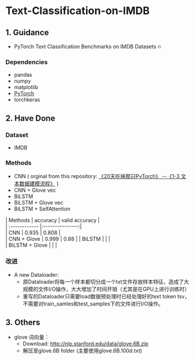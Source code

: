 # Text-Classification-on-IMDB  

## 1. Guidance  
* PyTorch Text Classification Benchmarks on IMDB Datasets 🔥  
### Dependencies  
* pandas   
* numpy  
* matplotlib  
* [PyTorch](https://pytorch.org/)  
* torchkeras  

## 2. Have Done  
### Dataset  
* IMDB  

### Methods  
* CNN  ( orginal from this repository: [《20天吃掉那只PyTorch》](https://github.com/lyhue1991/eat_pytorch_in_20_days)[ --《1-3 文本数据建模流程》](https://github.com/AnthonyK97/PyTorch-Tutorials-for-NLP/blob/main/1-3%20%E6%96%87%E6%9C%AC%E6%95%B0%E6%8D%AE%E5%BB%BA%E6%A8%A1IMDB(CNN).ipynb) )  
* CNN + Glove vec  
* BiLSTM  
* BiLSTM + Glove vec 
* BiLSTM + SelfAttention  


| Methods | accuracy | valid accuracy |   
| :------------ |:---------------:|  
| CNN | 0.935 | 0.808 |  
| CNN + Glove | 0.999 | 0.88 | 
| BiLSTM | | |  
| BiLSTM + Glove | | |


### 改进
* A new Dataloader:  
  * 原Dataloader将每一个样本都切分成一个txt文件存放样本特征，造成了大规模的文件I/O操作，大大增加了时间开销（尤其是在GPU上进行训练时）
  * 重写的Dataloader只需要load数据预处理时已经处理好的text token tsv，不需要对train_samles和test_samples下的文件进行I/O操作。

## 3. Others 
* glove 词向量：
  * Download: http://nlp.stanford.edu/data/glove.6B.zip 
  * 解压至glove.6B folder (主要使用glove.6B.100d.txt)

